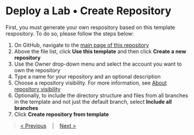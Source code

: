 # Deploy a Lab • Create Repository

First, you must generate your own respository based on this template respository. To do so, please follow the steps below:

1. On GitHub, navigate to the [main page of this repository](https://github.com/Azure/azure-data-labs-templates)
2. Above the file list, click **Use this template** and then click **Create a new repository**
3. Use the Owner drop-down menu and select the account you want to own the repository
4. Type a name for your repository and an optional description
5. Choose a repository visibility. For more information, see [About repository visibility](https://docs.github.com/en/repositories/creating-and-managing-repositories/about-repositories)
6. Optionally, to include the directory structure and files from all branches in the template and not just the default branch, select **Include all branches**
7. Click **Create repository from template**

>[< Previous](./adl-prerequisited.md) &nbsp;&nbsp; | &nbsp;&nbsp; 
>[Next >](./adl-serviceprincipal.md)
